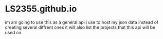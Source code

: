 # LS2355.github.io

im am going to use this as a general api i use to host my json data instead of creating several diffrent ones
it will also list the projects that this api will be used on
